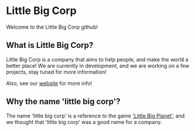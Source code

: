 # Little Big Corp

Welcome to the Little Big Corp github!

## What is Little Big Corp?

Little Big Corp is a company that aims to help people, and make the world a better place! We are currently in development, and we are working on a few projects, stay tuned for more information!

Also, see our [website](https://www.littlebigcorp.org) for more info!

## Why the name 'little big corp'?

The name 'little big corp' is a reference to the game ['Little Big Planet'](https://en.wikipedia.org/wiki/LittleBigPlanet), and we thought that 'little big corp' was a good name for a company.
